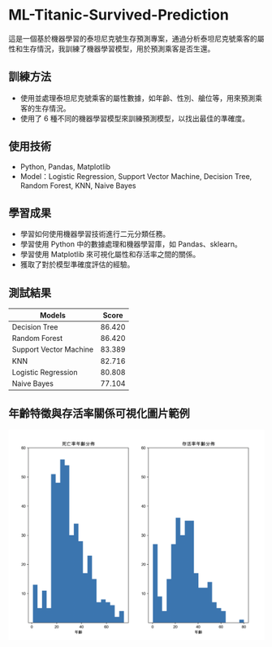 # ML-Titanic-Survived-Prediction

這是一個基於機器學習的泰坦尼克號生存預測專案，通過分析泰坦尼克號乘客的屬性和生存情況，我訓練了機器學習模型，用於預測乘客是否生還。

## 訓練方法

- 使用並處理泰坦尼克號乘客的屬性數據，如年齡、性別、艙位等，用來預測乘客的生存情況。
- 使用了 6 種不同的機器學習模型來訓練預測模型，以找出最佳的準確度。

## 使用技術

- Python, Pandas, Matplotlib
- Model：Logistic Regression, Support Vector Machine, Decision Tree, Random Forest, KNN, Naive Bayes

## 學習成果

- 學習如何使用機器學習技術進行二元分類任務。
- 學習使用 Python 中的數據處理和機器學習庫，如 Pandas、sklearn。
- 學習使用 Matplotlib 來可視化屬性和存活率之間的關係。
- 獲取了對於模型準確度評估的經驗。

## 測試結果

| Models                 | Score  |
| ---------------------- | ------ |
| Decision Tree          | 86.420 |
| Random Forest          | 86.420 |
| Support Vector Machine | 83.389 |
| KNN                    | 82.716 |
| Logistic Regression    | 80.808 |
| Naive Bayes            | 77.104 |

## 年齡特徵與存活率關係可視化圖片範例

![image](https://github.com/Alex900806/ML-Titanic-Survived-Prediction/blob/main/images/example.png)

